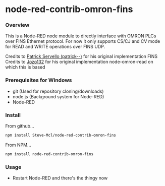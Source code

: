 node-red-contrib-omron-fins
===========================

### Overview
This is a Node-RED node module to directly interface with OMRON PLCs over FINS Ethernet protocol. 
For now it only supports CS/CJ and CV mode for READ and WRITE operations over FINS UDP.

Credits to [Patrick Servello (patrick--)](https://github.com/patrick--) for his original implementation FINS
Credits to [Jozo132](https://github.com/Jozo132/node-omron-read.git) for his original implementation node-omron-read on which this is based

### Prerequisites for Windows

* git	(Used for repository cloning/downloads)
* node.js	(Background system for Node-RED)
* Node-RED

### Install

From github...
```sh
npm install Steve-Mcl/node-red-contrib-omron-fins
```

From NPM...
```sh
npm install node-red-contrib-omron-fins
```

### Usage

* Restart Node-RED and there's the thingy now
